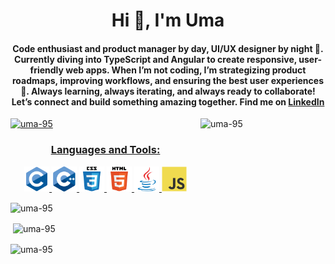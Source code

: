 
<h1 align="center">Hi 👋, I'm Uma</h1>
<h4 align="center"> Code enthusiast and product manager by day, UI/UX designer by night 🌟. 
  Currently diving into TypeScript and Angular to create responsive, user-friendly web apps.
  When I’m not coding, I’m strategizing product roadmaps, improving workflows, and ensuring the best user experiences 🎨. 
  Always learning, always iterating, and always ready to collaborate!
  Let’s connect and build something amazing together. Find me on <a href="https://www.linkedin.com/in/umalamba/" target="_blank">LinkedIn</h4> 

<p><img align="right" src="https://i.pinimg.com/564x/6b/59/f4/6b59f4e858aed1e153debe9b621bfe0b.jpg" alt="uma-95" height="200" width="200" /></p>    

<p align="left"> <img src="https://komarev.com/ghpvc/?username=uma-95&label=Profile%20views&color=0e75b6&style=flat" alt="uma-95" /> </p>

<!--<p align="center"> <a href="https://github.com/ryo-ma/github-profile-trophy"><img src="https://github-profile-trophy.vercel.app/?username=uma-95" alt="uma-95" /></a> </p>-->


<p align="center">
</p>

<h3 align="center">Languages and Tools:</h3>
<p align="center"> <a href="https://www.cprogramming.com/" target="_blank" rel="noreferrer"> <img src="https://raw.githubusercontent.com/devicons/devicon/master/icons/c/c-original.svg" alt="c" width="40" height="40"/> </a> <a href="https://www.w3schools.com/cpp/" target="_blank" rel="noreferrer"> <img src="https://raw.githubusercontent.com/devicons/devicon/master/icons/cplusplus/cplusplus-original.svg" alt="cplusplus" width="40" height="40"/> </a> <a href="https://www.w3schools.com/css/" target="_blank" rel="noreferrer"> <img src="https://raw.githubusercontent.com/devicons/devicon/master/icons/css3/css3-original-wordmark.svg" alt="css3" width="40" height="40"/> </a> <a href="https://www.w3.org/html/" target="_blank" rel="noreferrer"> <img src="https://raw.githubusercontent.com/devicons/devicon/master/icons/html5/html5-original-wordmark.svg" alt="html5" width="40" height="40"/> </a> <a href="https://www.java.com" target="_blank" rel="noreferrer"> <img src="https://raw.githubusercontent.com/devicons/devicon/master/icons/java/java-original.svg" alt="java" width="40" height="40"/> </a> <a href="https://developer.mozilla.org/en-US/docs/Web/JavaScript" target="_blank" rel="noreferrer"> <img src="https://raw.githubusercontent.com/devicons/devicon/master/icons/javascript/javascript-original.svg" alt="javascript" width="40" height="40"/> </a> </p>

<p><img align="center" src="https://github-readme-stats.vercel.app/api/top-langs?username=uma-95&show_icons=true&locale=en&layout=compact" alt="uma-95" /></p>

<p>&nbsp;<img align="center" src="https://github-readme-stats.vercel.app/api?username=uma-95&show_icons=true&locale=en" alt="uma-95" /></p>

<p><img align="center" src="https://github-readme-streak-stats.herokuapp.com/?user=uma-95&" alt="uma-95" /></p>

